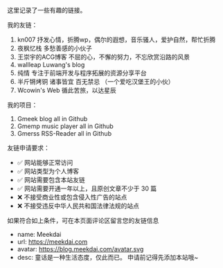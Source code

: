 这里记录了一些有趣的链接。

我的友链：

1. kn007 抒发心情，折腾wp，偶尔的遐想，音乐骚人，爱护自然，帮忙折腾
2. 夜枫忆栈 多愁善感的小伙子
3. 王崇宇的ACG博客 不屈的心，不懈的努力，不忘欣赏沿路的风景
4. wallleap Luwang's blog
5. 纯情 专注于前端开发与程序拓展的资源分享平台
6. 半斤锵烤铜 诸事皆宜 百无禁忌 （一个爱吃汉堡王的小伙）
7. Wcowin's Web 循此苦旅，以达星辰


我的项目：

1. Gmeek blog all in Github
2. Gmemp music player all in Github
3. Gmerss RSS-Reader all in Github

友链申请要求：

- ✅ 网站能够正常访问
- ✅ 网站类型为个人博客
- ✅ 网站需要包含本站友链
- ✅ 网站需要开通一年以上，且原创文章不少于 30 篇
- ❌ 不接受商业性或包含侵入性广告的站点
- ❌ 不接受违反中华人民共和国法律法规的站点

如果符合如上条件，可在本页面评论区留言您的友链信息

- name: Meekdai
- url: https://meekdai.com
- avatar: https://blog.meekdai.com/avatar.svg
- desc: 童话是一种生活态度，仅此而已。
申请前记得先添加本站哦~




